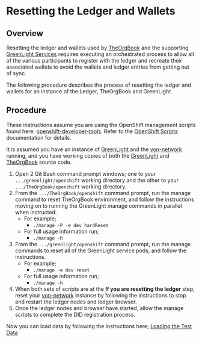 # Resetting the Ledger and Wallets

## Overview

Resetting the ledger and wallets used by [TheOrgBook](https://github.com/bcgov/TheOrgBook) and the supporting [GreenLight Services](https://github.com/bcgov/greenlight) requires executing an orchestrated process to allow all of the various participants to register with the ledger and recreate their associated wallets to avoid the wallets and ledger entries from getting out of sync.

The following procedure describes the process of resetting the ledger and wallets for an instance of the Ledger, TheOrgBook and GreenLight.

## Procedure

These instructions assume you are using the OpenShift management scripts found here; [openshift-developer-tools](https://github.com/BCDevOps/openshift-developer-tools).  Refer to the [OpenShift Scripts](https://github.com/BCDevOps/openshift-developer-tools/blob/master/bin/README.md) documentation for details.

It is assumed you have an instance of [GreenLight](https://github.com/bcgov/greenlight) and the [von-network](https://github.com/bcgov/von-network) running, and you have working copies of both the [GreenLight](https://github.com/bcgov/greenlight) and [TheOrgBook](https://github.com/bcgov/TheOrgBook) source code.

1. Open 2 Git Bash command prompt windows; one to your `.../greenlight/openshift` working directory and the other to your `.../TheOrgBook/openshift` working directory.
1. From the `.../TheOrgBook/openshift` command prompt, run the manage command to reset TheOrgBook environment, and follow the instructions moving on to running the GreenLight manage commands in parallel when instructed.
    - For example; 
        - `./manage -P -e dev hardReset`
    - For full usage information run;
        - `./manage -h`
1. From the `.../greenlight/openshift` command prompt, run the manage commands to reset all of the GreenLight service pods, and follow the instructions.
    - For example; 
        - `./manage -e dev reset`
    - For full usage information run;
        - `./manage -h`
1. When both sets of scripts are at the **If you are resetting the ledger** step, reset your [von-network](https://github.com/bcgov/von-network) instance by following the instructions to stop and restart the ledger nodes and ledger browser.
1. Once the ledger nodes and browser have started, allow the manage scripts to complete the DID registration process.

Now you can load data by following the instructions here; [Loading the Test Data](./APISpec/TestData/README.md)

